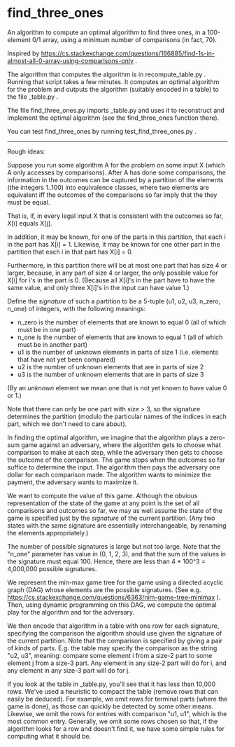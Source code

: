 # find_three_ones
An algorithm to compute an optimal algorithm to find three ones, in a 100-element 0/1 array, using a minimum number of comparisons
(in fact, 70).

Inspired by https://cs.stackexchange.com/questions/166885/find-1s-in-almost-all-0-array-using-comparisons-only .

The algorithm that computes the algorithm is in recompute_table.py .  Running that script
takes a few minutes.  It computes an optimal algorithm for the problem and outputs the
algorithm (suitably encoded in a table) to the file _table.py .

The file find_three_ones.py imports _table.py and uses it to reconstruct and implement
the optimal algorithm (see the find_three_ones function there).

You can test find_three_ones by running test_find_three_ones.py .

---------------------------

Rough ideas:

Suppose you run some algorithm A for the problem on some input X (which A only accesses by comparisons).
After A has done some comparisons, the information in the outcomes can be captured by a partition
of the elements (the integers 1..100) into equivalence classes, where two elements are equivalent
iff the outcomes of the comparisons so far imply that the they must be equal.

That is, if, in every legal input X that is consistent with the outcomes so far, X[i] equals X[j].

In addition, it may be known, for one of the parts in this partition, that each i in the part
has X[i] = 1.  Likewise, it may be known for one other part in the partition that each
i in that part has X[i] = 0.

Furthermore, in this partition there will be at most one part that has size 4 or larger,
because, in any part of size 4 or larger, the only possible value for X[i] for i's in the part
is 0.  (Because all X[i]'s in the part have to have the same value, and only three X[i]'s
in the input can have value 1.)

Define the _signature_ of such a partition to be a 5-tuple (u1, u2, u3, n_zero, n_one) of integers, 
with the following meanings:

* n_zero is the number of elements that are known to equal 0 (all of which must be in one part)
* n_one is the number of elements that are known to equal 1 (all of which must be in another part)
* u1 is the number of unknown elements in parts of size 1 (i.e. elements that have not yet been compared)
* u2 is the number of unknown elements that are in parts of size 2
* u3 is the number of unknown elements that are in parts of size 3

(By an _unknown_ element we mean one that is not yet known to have value 0 or 1.)

Note that there can only be one part with size > 3, so the signature determines the partition
(modulo the particular names of the indices in each part, which we don't need to care about).

In finding the optimal algorithm, we imagine that the algorithm plays a zero-sum game against
an adversary, where the algorithm gets to choose what comparison to make at each step,
while the adversary then gets to choose the outcome of the comparison.  The game stops when 
the outcomes so far suffice to determine the input.  The algorithm then pays the adversary
one dollar for each comparison made.  The algorithm wants to minimize the payment,
the adversary wants to maximize it.

We want to compute the value of this game.  Although the obvious representation of the state
of the game at any point is the set of all comparisons and outcomes so far, we may as well
assume the state of the game is specified just by the _signature_ of the current partition.
(Any two states with the same signature are essentially interchangeable, by renaming the elements
appropriately.)

The number of possible signatures is large but not too large.  Note that the "n_one" parameter
has value in (0, 1, 2, 3), and that the sum of the values in the signature must equal 100.
Hence, there are less than 4 * 100^3 = 4,000,000 possible signatures.

We represent the min-max game tree for the game using a directed acyclic graph (DAG) whose elements 
are the possible signatures. (See e.g. https://cs.stackexchange.com/questions/6363/nim-game-tree-minimax ).
Then, using dynamic programming on this DAG, we compute the optimal play for the algorithm
and for the adversary.

We then encode that algorithm in a table with one row for each signature, specifying the 
comparison the algorithm should use given the signature of the current partition.
Note that the comparison is specified by giving a pair of kinds of parts.
E.g. the table may specify the comparison as the string "u2, u3",
meaning: compare some element i from a size-2 part to some element j from a size-3 part.
Any element in any size-2 part will do for i, and any element in any size-3 part will do for j.

If you look at the table in _table.py, you'll see that it has less than 10,000 rows.
We've used a heuristic to compact the table (remove rows that can easily be deduced).
For example, we omit rows for terminal parts (where the game is done), as those can
quickly be detected by some other means.  Likewise, we omit the rows for entries
with comparison "u1, u1", which is the most common entry.  Generally, we omit some
rows chosen so that, if the algorithm looks for a row and doesn't find it, we have
some simple rules for computing what it should be.



